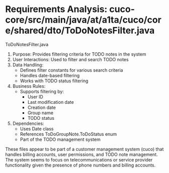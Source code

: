 # Requirements Analysis: cuco-core/src/main/java/at/a1ta/cuco/core/shared/dto/ToDoNotesFilter.java

ToDoNotesFilter.java
1. Purpose: Provides filtering criteria for TODO notes in the system
2. User Interactions: Used to filter and search TODO notes
3. Data Handling:
   - Defines filter constants for various search criteria
   - Handles date-based filtering
   - Works with TODO status filtering
4. Business Rules:
   - Supports filtering by:
     - User ID
     - Last modification date
     - Creation date
     - Group name
     - TODO status
5. Dependencies:
   - Uses Date class
   - References ToDoGroupNote.ToDoStatus enum
   - Part of the TODO management system

These files appear to be part of a customer management system (cuco) that handles billing accounts, user permissions, and TODO note management. The system seems to focus on telecommunications or service provider functionality given the presence of phone numbers and billing accounts.